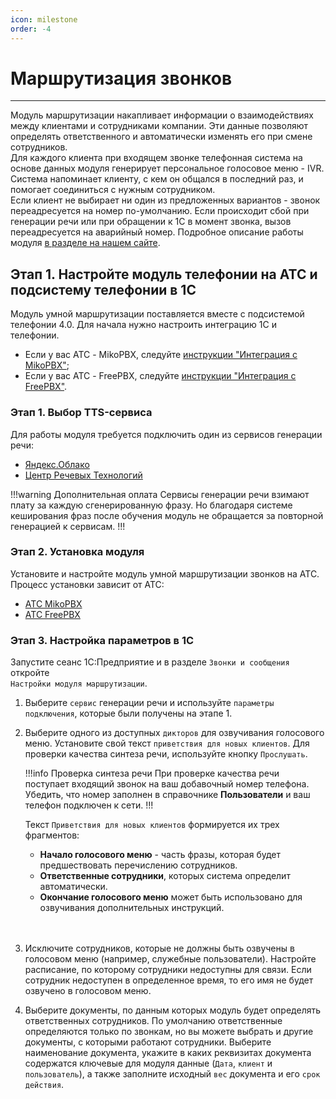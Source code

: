```yaml
---
icon: milestone
order: -4
---
```

# Маршрутизация звонков
---
Модуль маршрутизации накапливает информации о взаимодействиях между клиентами и сотрудниками компании. Эти данные
позволяют определять ответственного и автоматически изменять его при смене сотрудников.  
Для каждого клиента при входящем звонке телефонная система на основе данных модуля генерирует персональное
голосовое меню - IVR. Система напоминает клиенту, с кем он общался в последний раз, и помогает соединиться с нужным
сотрудником.  
Если клиент не выбирает ни один из предложенных вариантов - звонок переадресуется на номер по-умолчанию. Если происходит сбой при генерации речи или при обращении к 1С в момент звонка, вызов переадресуется на аварийный номер.
Подробное описание работы модуля [в разделе на нашем сайте](https://telefon.miko.ru/products/smart-transfer/).

## Этап 1. Настройте модуль телефонии на АТС и подсистему телефонии в 1С
Модуль умной маршрутизации поставляется вместе с подсистемой телефонии 4.0. Для начала нужно настроить интеграцию 1С и телефонии.
- Если у вас АТС - MikoPBX, следуйте [инструкции "Интеграция с MikoPBX"](/get-started/mikopbx);
- Если у вас АТС - FreePBX, следуйте [инструкции "Интеграция с FreePBX"](/get-started/freepbx).

### Этап 1. Выбор TTS-сервиса

Для работы модуля требуется подключить один из сервисов генерации речи:
- [Яндекс.Облако](yandex-tts)
- [Центр Речевых Технологий](crt-tts)

!!!warning Дополнительная оплата
Сервисы генерации речи взимают плату за каждую сгенерированную фразу. Но благодаря системе кеширования фраз после
обучения модуль не обращается за повторной генерацией к сервисам.
!!!

### Этап 2. Установка модуля

Установите и настройте модуль умной маршрутизации звонков на АТС. Процесс установки зависит от АТС:
- [АТС MikoPBX](/user-guides/routing/smart-ivr-miko)
- [АТС FreePBX](freepbx)

### Этап 3. Настройка параметров в 1С

Запустите сеанс 1С:Предприятие и в разделе `Звонки и сообщения` откройте<br> `Настройки модуля маршрутизации`.

1. Выберите `сервис` генерации речи и используйте `параметры подключения`, которые были получены на этапе 1.
   
2. Выберите одного из доступных `дикторов` для озвучивания голосового меню. Установите свой текст `приветствия для
   новых клиентов`. Для проверки качества синтеза речи, используйте кнопку `Прослушать`.
   
   !!!info Проверка синтеза речи
   При проверке качества речи поступает входящий звонок на ваш добавочный номер телефона. Убедить, что номер
   заполнен в справочнике **Пользователи** и ваш телефон подключен к сети. 
   !!!

   Текст `Приветствия для новых клиентов` формируется их трех фрагментов:
   - **Начало голосового меню** - часть фразы, которая будет предшествовать перечислению сотрудников. 
   - **Ответственные сотрудники**, которых система определит автоматически.
   - **Окончание голосового меню** может быть использовано для озвучивания дополнительных инструкций.
   <br>
     <br>
3. Исключите сотрудников, которые не должны быть озвучены в голосовом меню (например, служебные пользователи).
   Настройте расписание, по которому сотрудники недоступны для связи. Если сотрудник недоступен в определенное время,
   то его имя не будет озвучено в голосовом меню.
   
4. Выберите документы, по данным которых модуль будет определять ответственных сотрудников. По умолчанию ответственные
   определяются только по звонкам, но вы можете выбрать и другие документы, с которыми работают сотрудники.
   Выберите наименование документа, укажите в каких реквизитах документа содержатся ключевые для модуля данные
   (`Дата`, `клиент` и `пользователь`), а также заполните исходный `вес` документа и его `срок действия`.
